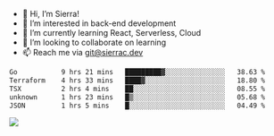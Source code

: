 - 👋 Hi, I’m Sierra!
- 👀 I’m interested in back-end development
- 🌱 I’m currently learning React, Serverless, Cloud
- 💞️ I’m looking to collaborate on learning
- 📫 Reach me via git@sierrac.dev

<!--START_SECTION:waka-->

```txt
Go           9 hrs 21 mins   █████████▓░░░░░░░░░░░░░░░   38.63 %
Terraform    4 hrs 33 mins   ████▓░░░░░░░░░░░░░░░░░░░░   18.80 %
TSX          2 hrs 4 mins    ██░░░░░░░░░░░░░░░░░░░░░░░   08.55 %
unknown      1 hrs 23 mins   █▒░░░░░░░░░░░░░░░░░░░░░░░   05.68 %
JSON         1 hrs 5 mins    █░░░░░░░░░░░░░░░░░░░░░░░░   04.49 %
```

<!--END_SECTION:waka-->


![](https://hit.yhype.me/github/profile?user_id=7351311)
